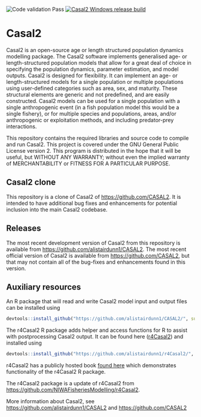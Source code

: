 ![Code validation Pass](https://github.com/alistairdunn1/CASAL2/actions/workflows/Casal2_testsuite_modelrunner_archive.yml/badge.svg)
[![Casal2 Windows release build](https://github.com/alistairdunn1/CASAL2/actions/workflows/BuildRelease4Windows.yml/badge.svg)](https://github.com/alistairdunn1/CASAL2/actions/workflows/BuildRelease4Windows.yml)

Casal2
======

Casal2 is an open-source age or length structured population dynamics modelling package. The Casal2 software implements generalised age- or length-structured population models that allow for a great deal of choice in specifying the population dynamics, parameter estimation, and model outputs. Casal2 is designed for flexibility. It can implement an age- or length-structured models for a single population or multiple populations using user-defined categories such as area, sex, and maturity. These structural elements are generic and not predefined, and are easily constructed. Casal2 models can be used for a single population with a single anthropogenic event (in a fish population model this would be a single fishery), or for multiple species and populations, areas, and/or anthropogenic or exploitation methods, and including predator-prey interactions.

This repository contains the required libraries and source code to compile and run Casal2. This project is covered under the GNU General Public License version 2. This program is distributed in the hope that it will be useful, but WITHOUT ANY WARRANTY; without even the implied warranty of MERCHANTABILITY or FITNESS FOR A PARTICULAR PURPOSE.

## Casal2 clone

This repository is a clone of Casal2 of https://github.com/CASAL2. It is intended to have additional bug fixes and enhancements for potential inclusion into the main Casal2 codebase.

## Releases

The most recent development version of Casal2 from this repository is available from https://github.com/alistairdunn1/CASAL2.  The most recent official version of Casal2 is available from https://github.com/CASAL2, but that may not contain all of the bug-fixes and enhancements found in this version.

## Auxiliary resources

An R package that will read and write Casal2 model input and output files can be installed using

```r
devtools::install_github("https://github.com/alistairdunn1/CASAL2/", subdir = "R-libraries/casal2")
```

The r4Casal2 R package adds helper and access functions for R to assist with postprocessing Casal2 output. It can be found here ([r4Casal2](https://github.com/alistairdunn1/r4Casal2)) and installed using

```r
devtools::install_github("https://github.com/alistairdunn1/r4Casal2/", subdir = "r4Casal2")
```

r4Casal2 has a publicly hosted book [found here](https://alistairdunn1.github.io/r4Casal2/) which demonstrates functionality of the r4Casal2 R package. 

The r4Casal2 package is a update of r4Casal2 from https://github.com/NIWAFisheriesModelling/r4Casal2.

More information about Casal2, see https://github.com/alistairdunn1/CASAL2 and https://github.com/CASAL2
